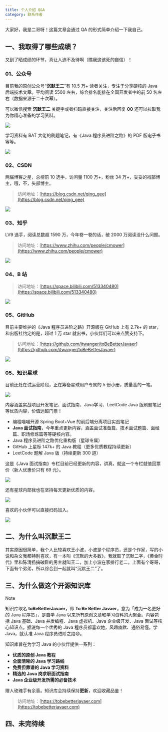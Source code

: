 ```yaml
---
title: 个人介绍 Q&A
category: 联系作者
---
```


大家好，我是二哥呀！这篇文章会通过 QA 的形式简单介绍一下我自己。

## 一、我取得了哪些成绩？

又到了晒成绩的环节，真让人迫不及待啊（瞧我这该死的自信）！

### 01、公众号

目前我的原创公众号“**沉默王二**”有 10.5 万+ 读者关注，专注于分享硬核的 Java 后端技术文章。平均阅读 5500 左右，综合排名能排在全国开发者中的前 50 名左右（数据来源于二十次幂）。

可以微信搜索 **沉默王二** 关键字或者扫码直接关注，关注后回复 **00** 还可以拉取我为你精心准备的学习资料。

![](https://cdn.tobebetterjavaer.com/tobebetterjavaer/images/gongzhonghao.png)

学习资料有 BAT 大佬的刷题笔记，有《Java 程序员进阶之路》的 PDF 版电子书等等。

![](https://cdn.tobebetterjavaer.com/tobebetterjavaer/images/about-the-author/readme-a3b81b80-03ec-470c-a9aa-ae8868e239cd.png)



### 02、CSDN

两届博客之星，总榜前 10 选手，访问量 1100 万+，粉丝 34 万+，妥妥的裆部博主，哦，不，头部博主。

>访问地址：[https://blog.csdn.net/qing_gee](https://blog.csdn.net/qing_gee)

![](https://cdn.tobebetterjavaer.com/tobebetterjavaer/images/about-the-author/readme-14fd83ec-db6e-4a6f-a8e9-8ce1ce0097c3.png)

### 03、知乎

LV9 选手，阅读总数超 1590 万，今年卷一卷的话，破 2000 万阅读没什么问题。

>访问地址：[https://www.zhihu.com/people/cmower](https://www.zhihu.com/people/cmower)

![](https://cdn.tobebetterjavaer.com/tobebetterjavaer/images/about-the-author/readme-0fa19b6e-d06c-436b-bd11-1de8265c56bb.png)

### 04、B 站

>访问地址：[https://space.bilibili.com/513340480](https://space.bilibili.com/513340480)

![](https://cdn.tobebetterjavaer.com/tobebetterjavaer/images/about-the-author/readme-5db6c62f-6194-4022-aee5-daf4d1a19f0c.png)

### 05、GitHub

目前主要维护的《Java 程序员进阶之路》开源版在 GitHub 上有 2.7k+ 的 star，和出版社约定的是，超过 1 万 star 就出书，小伙伴们可以来点赞支持下。

>访问地址：[https://github.com/itwanger/toBeBetterJavaer](https://github.com/itwanger/toBeBetterJavaer)

![](https://cdn.tobebetterjavaer.com/tobebetterjavaer/images/about-the-author/readme-aa477206-41a9-4c55-a649-3d87ba1cb26b.png)


### 05、知识星球

目前还处在试运营阶段，正在筹备星球用户专属的 5 份小册，质量高的一笔。

![](https://cdn.tobebetterjavaer.com/tobebetterjavaer/images/about-the-author/readme-c3dd1280-098e-460c-9a41-7d566976392b.png)

内容涵盖实战项目开发笔记、面试指南、Java学习、LeetCode Java 版刷题笔记等优质内容，价值远超门票！

- 编程喵喵开源 Spring Boot+Vue 的前后端分离项目实战笔记
- **Java 面试指南**，今年重点更新内容，涵盖面试准备篇、技术面试题篇、面经篇、职场修炼篇等等硬核内容。
- Java 程序员进阶之路优化重构版（星球专属）
- GitHub 上星标 147k+ 的 Java 教程（更多优质教程持续更新）
- LeetCode 题解 Java 版（持续更新 300 道）

这是《Java 面试指南》专栏目前已经更新的内容，讲真，就这一个专栏就值回票价（新人优惠价只有 69 元）。

![](https://cdn.tobebetterjavaer.com/tobebetterjavaer/images/about-the-author/readme-066ef990-a603-4ace-9a19-728eeb319924.png)

还有星球内部我也在坚持每天更新优质的内容。

![](https://cdn.tobebetterjavaer.com/tobebetterjavaer/images/about-the-author/readme-e108c929-ebc5-4d75-8d40-825f6d027117.png)

喜欢的小伙伴可以直接扫码加入。

![](https://cdn.tobebetterjavaer.com/itwanger/zhishixingqiu-youhui30yuan.png)

## 二、为什么叫沉默王二

其实原因很简单，我个人比较喜欢王小波，小波是个程序员，还是个作家，写的小说和杂文我都特别喜欢，有一本叫《沉默的大多数》，我就取了沉默二字，《黄金时代》里和陈清扬搞破鞋的男主就叫王二，加上小波在家排行老二，上面有个哥哥，下面有个弟弟，所以综合到一起就叫“沉默王二”了。

## 三、为什么做这个开源知识库

> [!NOTE]
> 知识库取名 **toBeBetterJavaer**，即 **To Be Better Javaer**，意为「成为一名更好的 Java 程序员」，是自学 Java 以来所有原创文章和学习资料的大聚合。内容包括 Java 基础、Java 并发编程、Java 虚拟机、Java 企业级开发、Java 面试等核心知识点。据说每一个优秀的 Java 程序员都喜欢她，风趣幽默、通俗易懂。学 Java，就认准 Java 程序员进阶之路😄。
>  
>  知识库旨在为学习 Java 的小伙伴提供一系列：
>  - **优质的原创 Java 教程**
>  - **全面清晰的 Java 学习路线**
>  - **免费但靠谱的 Java 学习资料**
>  - **精选的 Java 岗求职面试指南**
>  - **Java 企业级开发所需的必备技术**
>
> 赠人玫瑰手有余香。知识库会持续保持**更新**，欢迎收藏品鉴！

>访问地址：[https://tobebetterjavaer.com](https://tobebetterjavaer.com)

## 四、未完待续
